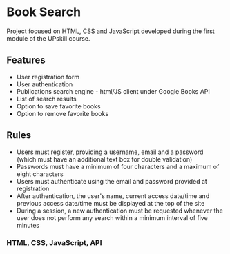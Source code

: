 # Book Search
Project focused on HTML, CSS and JavaScript developed during the first module of the UPskill course.

## Features
- User registration form
- User authentication
- Publications search engine - html/JS client under Google Books API
- List of search results
- Option to save favorite books
- Option to remove favorite books

## Rules
- Users must register, providing a username, email and a password (which must have an additional text box for double validation)
- Passwords must have a minimum of four characters and a maximum of eight characters
- Users must authenticate using the email and password provided at registration
- After authentication, the user's name, current access date/time and previous access date/time must be displayed at the top of the site
- During a session, a new authentication must be requested whenever the user does not perform any search within a minimum interval of five minutes

### HTML, CSS, JavaScript, API

